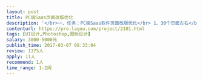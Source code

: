 ```yaml
---                
layout: post       
title: PC端Saas页面改版优化           
description: '</br>一、任务：PC端Saas软件页面改版优化</br> 1、30个页面左右</br> 2、需要对页面布局、配色、字体和交互设计提出改版优化设计</br> 3、符合用户最佳体验</br></br>二、设计者需要有频繁数据交互UI设计的经验</br>'     
contenturl: https://pro.lagou.com/project/2101.html      
tags: [UI设计,Photoshop,图标设计]            
salary: 3000-5000元          
publish_time: 2017-03-07 08:33:04         
review: 1375人                   
apply: 11人                   
recommend: 1人                   
time_range: 1-2周              
---                 
```

